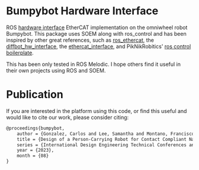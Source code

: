# Bumpybot Hardware Interface 

ROS [hardware interface](http://docs.ros.org/en/melodic/api/hardware_interface/html/c++/index.html) 
EtherCAT implementation on the omniwheel robot Bumpybot. This package uses
SOEM along with ros_control and has been inspired by other great references, such
as [ros_ethercat](https://github.com/ShunyaoWang/ros_ethercat/blob/master/ros_ethercat_driver/hardware_interface/ros_ethercat_hardware_interface.cpp),
the [diffbot_hw_interface](https://github.com/ros-mobile-robots/diffbot/blob/noetic-devel/diffbot_base/include/diffbot_base/diffbot_hw_interface.h),
the [ethercat_interface](https://github.com/nobleo/ethercat_interface/blob/develop/src/ethercat_interface.cpp), and 
PikNikRobitics' [ros control boilerplate](https://github.com/PickNikRobotics/ros_control_boilerplate).  

This has been only tested in ROS Melodic. I hope others find it useful in their
own projects using ROS and SOEM. 

# Publication
If you are interested in the platform using this code, or find this
useful and would like to cite our work, please consider citing:

``` latex
@proceedings{bumpybot,
    author = {Gonzalez, Carlos and Lee, Samantha and Montano, Francisco and Ortega, Steven and Kang, Dong Ho and Jaiswal, Mehar and Jiao, Junfeng and Sentis, Luis},
    title = {Design of a Person-Carrying Robot for Contact Compliant Navigation},
    series = {International Design Engineering Technical Conferences and Computers and Information in Engineering Conference},
    year = {2023},
    month = {08}
}
```
